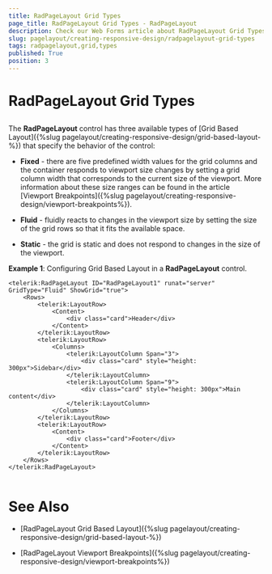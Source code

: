 ```yaml
---
title: RadPageLayout Grid Types
page_title: RadPageLayout Grid Types - RadPageLayout
description: Check our Web Forms article about RadPageLayout Grid Types.
slug: pagelayout/creating-responsive-design/radpagelayout-grid-types
tags: radpagelayout,grid,types
published: True
position: 3
---
```


# RadPageLayout Grid Types



## 

The **RadPageLayout** control has three available types of [Grid Based Layout]({%slug pagelayout/creating-responsive-design/grid-based-layout-%}) that specify the behavior of the control:

* **Fixed** - there are five predefined width values for the grid columns and the container responds to viewport size changes by setting a grid column width that corresponds to the current size of the viewport. More information about these size ranges can be found in the article [Viewport Breakpoints]({%slug pagelayout/creating-responsive-design/viewport-breakpoints%}).

* **Fluid** - fluidly reacts to changes in the viewport size by setting the size of the grid rows so that it fits the available space.

* **Static** - the grid is static and does not respond to changes in the size of the viewport.


**Example 1**: Configuring Grid Based Layout in a **RadPageLayout** control. 

````ASPNET
<telerik:RadPageLayout ID="RadPageLayout1" runat="server" GridType="Fluid" ShowGrid="true">
    <Rows>
        <telerik:LayoutRow>
            <Content>
                <div class="card">Header</div>
            </Content>
        </telerik:LayoutRow>
        <telerik:LayoutRow>
            <Columns>
                <telerik:LayoutColumn Span="3">
                    <div class="card" style="height: 300px">Sidebar</div>
                </telerik:LayoutColumn>
                <telerik:LayoutColumn Span="9">
                    <div class="card" style="height: 300px">Main content</div>
                </telerik:LayoutColumn>
            </Columns>
        </telerik:LayoutRow>
        <telerik:LayoutRow>
            <Content>
                <div class="card">Footer</div>
            </Content>
        </telerik:LayoutRow>
    </Rows>
</telerik:RadPageLayout>
	
````



# See Also

 * [RadPageLayout Grid Based Layout]({%slug pagelayout/creating-responsive-design/grid-based-layout-%})

 * [RadPageLayout Viewport Breakpoints]({%slug pagelayout/creating-responsive-design/viewport-breakpoints%})
